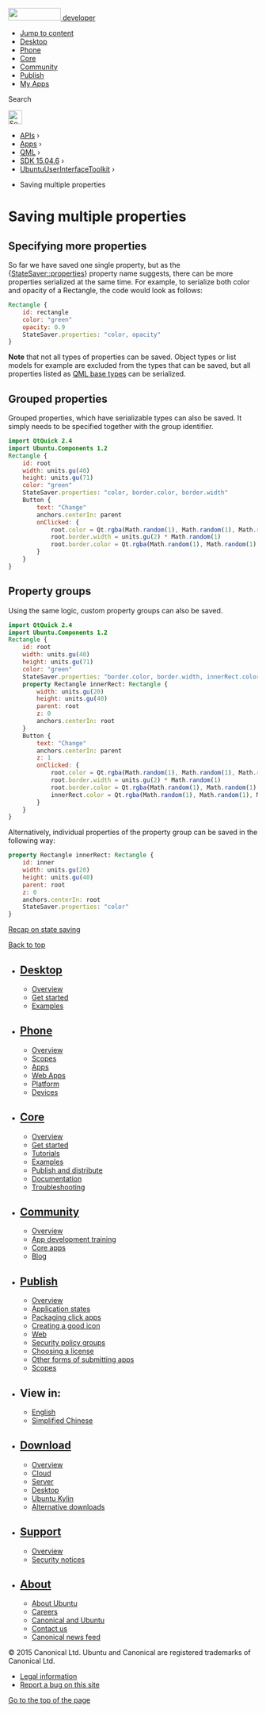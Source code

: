 <a href="https://developer.ubuntu.com/" class="logo-ubuntu"><img src="https://developer.ubuntu.com/assets/sites/ubuntu/latest/u/img/logos/logo-ubuntu-orange.svg" width="106" height="25" /> <span>developer</span></a>

-   [Jump to content](index.html#main-content)
-   [Desktop](https://developer.ubuntu.com/en/desktop/)
-   [Phone](https://developer.ubuntu.com/en/phone/)
-   [Core](https://developer.ubuntu.com/core)
-   [Community](https://developer.ubuntu.com/en/community/)
-   [Publish](https://developer.ubuntu.com/en/publish/)
-   [My Apps](https://myapps.developer.ubuntu.com/)

Search

<img src="https://developer.ubuntu.com/assets/sites/ubuntu/latest/u/img/search-white.svg" alt="Search" height="28" />

-   [APIs](../../../../index.html) ›
-   [Apps](../../../index.html) ›
-   [QML](../../index.html) ›
-   <a href="../index.html" class="sub-nav-item">SDK 15.04.6</a> ›
-   <a href="../UbuntuUserInterfaceToolkit/index.html" class="sub-nav-item">UbuntuUserInterfaceToolkit</a> ›

<!-- -->

-   Saving multiple properties

Saving multiple properties
==========================

<span class="subtitle"></span>
<span id="details"></span> <span id="specifying-more-properties"></span>
Specifying more properties
--------------------------

So far we have saved one single property, but as the {[StateSaver::properties](../Ubuntu.Components.StateSaver/index.html#properties-prop)} property name suggests, there can be more properties serialized at the same time. For example, to serialize both color and opacity of a Rectangle, the code would look as follows:

``` qml
Rectangle {
    id: rectangle
    color: "green"
    opacity: 0.9
    StateSaver.properties: "color, opacity"
}
```

**Note** that not all types of properties can be saved. Object types or list models for example are excluded from the types that can be saved, but all properties listed as [QML base types](../../sdk-15.04.3/QtQml.qtqml-typesystem-basictypes/index.html) can be serialized.

<span id="grouped-properties"></span>
Grouped properties
------------------

Grouped properties, which have serializable types can also be saved. It simply needs to be specified together with the group identifier.

``` qml
import QtQuick 2.4
import Ubuntu.Components 1.2
Rectangle {
    id: root
    width: units.gu(40)
    height: units.gu(71)
    color: "green"
    StateSaver.properties: "color, border.color, border.width"
    Button {
        text: "Change"
        anchors.centerIn: parent
        onClicked: {
            root.color = Qt.rgba(Math.random(1), Math.random(1), Math.random(1), 1);
            root.border.width = units.gu(2) * Math.random(1)
            root.border.color = Qt.rgba(Math.random(1), Math.random(1), Math.random(1), 1);
        }
    }
}
```

<span id="property-groups"></span>
Property groups
---------------

Using the same logic, custom property groups can also be saved.

``` qml
import QtQuick 2.4
import Ubuntu.Components 1.2
Rectangle {
    id: root
    width: units.gu(40)
    height: units.gu(71)
    color: "green"
    StateSaver.properties: "border.color, border.width, innerRect.color"
    property Rectangle innerRect: Rectangle {
        width: units.gu(20)
        height: units.gu(40)
        parent: root
        z: 0
        anchors.centerIn: root
    }
    Button {
        text: "Change"
        anchors.centerIn: parent
        z: 1
        onClicked: {
            root.color = Qt.rgba(Math.random(1), Math.random(1), Math.random(1), 1);
            root.border.width = units.gu(2) * Math.random(1)
            root.border.color = Qt.rgba(Math.random(1), Math.random(1), Math.random(1), 1);
            innerRect.color = Qt.rgba(Math.random(1), Math.random(1), Math.random(1), 1);
        }
    }
}
```

Alternatively, individual properties of the property group can be saved in the following way:

``` qml
property Rectangle innerRect: Rectangle {
    id: inner
    width: units.gu(20)
    height: units.gu(40)
    parent: root
    z: 0
    anchors.centerIn: root
    StateSaver.properties: "color"
}
```

<a href="../UbuntuUserInterfaceToolkit.statesaving3/index.html" class="nextPage">Recap on state saving</a>

[Back to top](index.html#)

-   [Desktop](https://developer.ubuntu.com/en/desktop/)
    ---------------------------------------------------

    -   [Overview](https://developer.ubuntu.com/en/desktop/)
    -   [Get started](http://snapcraft.io/?utm_source=developer.ubuntu.com&utm_medium=devportal&utm_term=snaps%20snapcraft%20desktop&utm_content=menu&utm_campaign=duc_snappers)
    -   [Examples](https://github.com/ubuntu/snappy-playpen)

-   [Phone](https://developer.ubuntu.com/en/phone/)
    -----------------------------------------------

    -   [Overview](https://developer.ubuntu.com/en/phone/)
    -   [Scopes](https://developer.ubuntu.com/en/phone/scopes/)
    -   [Apps](https://developer.ubuntu.com/en/phone/apps/)
    -   [Web Apps](https://developer.ubuntu.com/en/phone/web/)
    -   [Platform](https://developer.ubuntu.com/en/phone/platform/)
    -   [Devices](https://developer.ubuntu.com/en/phone/devices/)

-   [Core](https://developer.ubuntu.com/core)
    -----------------------------------------

    -   [Overview](https://developer.ubuntu.com/core)
    -   [Get started](https://developer.ubuntu.com/core/get-started)
    -   [Tutorials](https://developer.ubuntu.com/core/tutorials)
    -   [Examples](https://developer.ubuntu.com/core/examples)
    -   [Publish and distribute](https://developer.ubuntu.com/core/publish-and-distribute)
    -   [Documentation](https://developer.ubuntu.com/core/documentation)
    -   [Troubleshooting](https://developer.ubuntu.com/core/troubleshooting)

-   [Community](https://developer.ubuntu.com/en/community/)
    -------------------------------------------------------

    -   [Overview](https://developer.ubuntu.com/en/community/)
    -   [App development training](https://developer.ubuntu.com/en/community/training/)
    -   [Core apps](https://developer.ubuntu.com/en/community/core-apps/)
    -   [Blog](https://developer.ubuntu.com/en/community/blog/)

-   [Publish](https://developer.ubuntu.com/en/publish/)
    ---------------------------------------------------

    -   [Overview](https://developer.ubuntu.com/en/publish/)
    -   [Application states](https://developer.ubuntu.com/en/publish/application-states/)
    -   [Packaging click apps](https://developer.ubuntu.com/en/publish/packaging-click-apps/)
    -   [Creating a good icon](https://developer.ubuntu.com/en/publish/creating-a-good-icon/)
    -   [Web](https://developer.ubuntu.com/en/publish/web/)
    -   [Security policy groups](https://developer.ubuntu.com/en/publish/security-policy-groups/)
    -   [Choosing a license](https://developer.ubuntu.com/en/publish/choosing-a-license/)
    -   [Other forms of submitting apps](https://developer.ubuntu.com/en/publish/other-forms-of-submitting-apps/)
    -   [Scopes](https://developer.ubuntu.com/en/publish/scopes/)

-   View in:
    --------

    -   [English](index.html "Change to language: English")
    -   [Simplified Chinese](index.html "Change to language: Simplified Chinese")

-   [Download](http://ubuntu.com/download/)
    ---------------------------------------

    -   [Overview](http://ubuntu.com/download)
    -   [Cloud](http://ubuntu.com/download/cloud)
    -   [Server](http://ubuntu.com/download/server)
    -   [Desktop](http://ubuntu.com/download/desktop)
    -   [Ubuntu Kylin](http://ubuntu.com/download/ubuntu-kylin)
    -   [Alternative downloads](http://ubuntu.com/download/alternative-downloads)

-   [Support](http://ubuntu.com/support/)
    -------------------------------------

    -   [Overview](http://ubuntu.com/support)
    -   [Security notices](http://www.ubuntu.com/usn/)

-   [About](http://ubuntu.com/about/)
    ---------------------------------

    -   [About Ubuntu](http://ubuntu.com/about/about-ubuntu)
    -   [Careers](http://www.canonical.com/careers)
    -   [Canonical and Ubuntu](http://ubuntu.com/about/canonical-and-ubuntu)
    -   [Contact us](http://ubuntu.com/about/contact-us)
    -   [Canonical news feed](http://insights.ubuntu.com/feed/)

© 2015 Canonical Ltd. Ubuntu and Canonical are registered trademarks of Canonical Ltd.

-   [Legal information](http://www.ubuntu.com/legal)
-   [Report a bug on this site](https://bugs.launchpad.net/developer-ubuntu-com/)

<span class="accessibility-aid">[Go to the top of the page](index.html#)</span>

